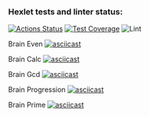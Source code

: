 ### Hexlet tests and linter status:
[![Actions Status](https://github.com/Vlangf/frontend-project-lvl1/workflows/hexlet-check/badge.svg)](https://github.com/Vlangf/frontend-project-lvl1/actions)
[![Test Coverage](https://api.codeclimate.com/v1/badges/a99a88d28ad37a79dbf6/test_coverage)](https://codeclimate.com/github/codeclimate/codeclimate/test_coverage)
![Lint](https://github.com/Vlangf/frontend-project-lvl1/actions/workflows/main.yml/badge.svg)

Brain Even
[![asciicast](https://asciinema.org/a/451418.svg)](https://asciinema.org/a/451418)

Brain Calc
[![asciicast](https://asciinema.org/a/451443.svg)](https://asciinema.org/a/451443)

Brain Gcd
[![asciicast](https://asciinema.org/a/451544.svg)](https://asciinema.org/a/451544)

Brain Progression
[![asciicast](https://asciinema.org/a/451644.svg)](https://asciinema.org/a/451644)

Brain Prime
[![asciicast](https://asciinema.org/a/451655.svg)](https://asciinema.org/a/451655)
